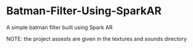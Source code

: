 # Batman-Filter-Using-SparkAR
A simple batman filter built using Spark AR

NOTE:
the  project assests are given in the textures and sounds directory

